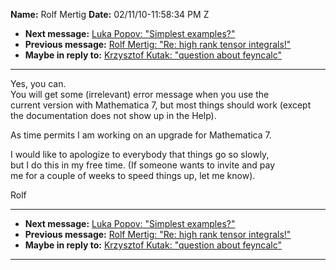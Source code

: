 **Name:** Rolf Mertig
**Date:** 02/11/10-11:58:34 PM Z

  - **Next message:** [Luka Popov: "Simplest examples?"](0586.html)
  - **Previous message:** [Rolf Mertig: "Re: high rank tensor
    integrals\!"](0584.html)
  - **Maybe in reply to:** [Krzysztof Kutak: "question about
    feyncalc"](0578.html)

-----

Yes, you can.  
You will get some (irrelevant) error message when you use the  
current version with Mathematica 7, but most things should work (except
the documentation does not show up in the Help).  

As time permits I am working on an upgrade for Mathematica 7.  

I would like to apologize to everybody that things go so slowly,  
but I do this in my free time. (If someone wants to invite and pay  
me for a couple of weeks to speed things up, let me know).  

Rolf  

-----

  - **Next message:** [Luka Popov: "Simplest examples?"](0586.html)
  - **Previous message:** [Rolf Mertig: "Re: high rank tensor
    integrals\!"](0584.html)
  - **Maybe in reply to:** [Krzysztof Kutak: "question about
    feyncalc"](0578.html)

-----

